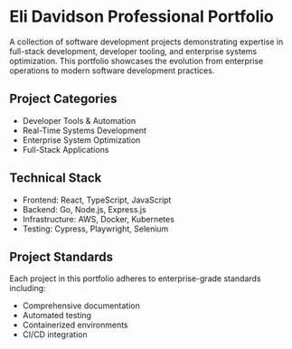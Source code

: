 # Eli Davidson Professional Portfolio

A collection of software development projects demonstrating expertise in full-stack development, developer tooling, and enterprise systems optimization. This portfolio showcases the evolution from enterprise operations to modern software development practices.

## Project Categories
- Developer Tools & Automation
- Real-Time Systems Development
- Enterprise System Optimization
- Full-Stack Applications

## Technical Stack
- Frontend: React, TypeScript, JavaScript
- Backend: Go, Node.js, Express.js
- Infrastructure: AWS, Docker, Kubernetes
- Testing: Cypress, Playwright, Selenium

## Project Standards
Each project in this portfolio adheres to enterprise-grade standards including:
- Comprehensive documentation
- Automated testing
- Containerized environments
- CI/CD integration

